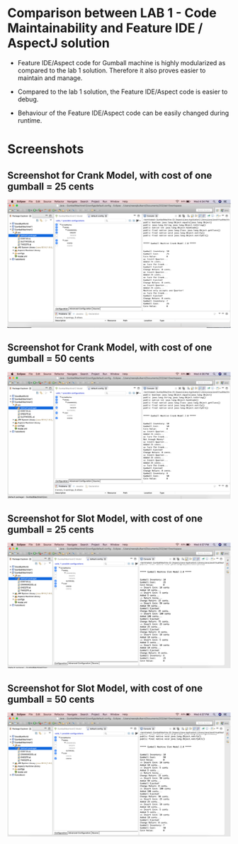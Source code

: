 
# Comparison between LAB 1 - Code Maintainability and Feature IDE / AspectJ solution

- Feature IDE/Aspect code for Gumball machine is highly modularized as compared to the lab 1 solution. Therefore it also proves easier to maintain and manage.

- Compared to the lab 1 solution, the Feature IDE/Aspect code is easier to debug.

- Behaviour of the Feature IDE/Aspect code can be easily changed during runtime.

# Screenshots

## Screenshot for Crank Model, with cost of one gumball = 25 cents
![](GumballMachineV2_Crank25.png)

## Screenshot for Crank Model, with cost of one gumball = 50 cents
![](GumballMachineV2_Crank50.png)

## Screenshot for Slot Model, with cost of one gumball = 25 cents
![](GumballMachineV2_Slot25.png)

## Screenshot for Slot Model, with cost of one gumball = 50 cents
![](GumballMachineV2_Slot50.png)
